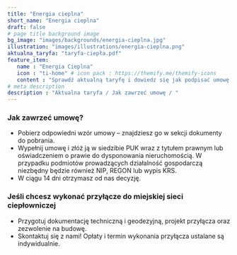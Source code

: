 ```yaml
---
title: "Energia cieplna"
short_name: "Energia cieplna"
draft: false
# page title background image
bg_image: "images/backgrounds/energia-cieplna.jpg"
illustration: "images/illustrations/energia-cieplna.png"
aktualna_taryfa: "taryfa-ciepła.pdf"
feature_item:
   name : "Energia Cieplna"
   icon : "ti-home" # icon pack : https://themify.me/themify-icons
   content : "Sprawdź aktualną taryfę i dowiedz się jak podpisać umowę na dostawę ciepła."
# meta description
description : "Aktualna taryfa / Jak zawrzeć umowę / "
---
```



### Jak zawrzeć umowę? ###
- Pobierz odpowiedni wzór umowy – znajdziesz go w sekcji dokumenty do pobrania.
-  Wypełnij umowę i złóż ją w siedzibie PUK wraz z tytułem prawnym lub oświadczeniem o prawie do dysponowania nieruchomością. W przypadku podmiotów prowadzących działalność gospodarczą niezbędny będzie również NIP, REGON lub wypis KRS.
-  W ciągu 14 dni otrzymasz od nas decyzję.

### Jeśli chcesz wykonać przyłącze do miejskiej sieci ciepłowniczej ###
- Przygotuj dokumentację techniczną i geodezyjną, projekt przyłącza oraz zezwolenie na budowę.
- Skontaktuj się z nami! Opłaty i termin wykonania przyłącza ustalane są indywidualnie.